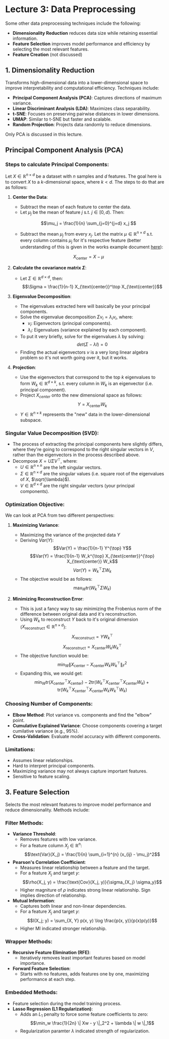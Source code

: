 # Lecture 3: Data Preprocessing

Some other data preprocessing techniques include the following:

- **Dimensionality Reduction** reduces data size while retaining essential information.
- **Feature Selection** improves model performance and efficiency by selecting the most relevant features.
- **Feature Creation** (not discussed)

## **1. Dimensionality Reduction**
Transforms high-dimensional data into a lower-dimensional space to improve interpretability and computational efficiency. Techniques include:
- **Principal Component Analysis (PCA)**: Captures directions of maximum variance.
- **Linear Discriminant Analysis (LDA)**: Maximizes class separability.
- **t-SNE**: Focuses on preserving pairwise distances in lower dimensions.
- **UMAP**: Similar to t-SNE but faster and scalable.
- **Random Projection**: Projects data randomly to reduce dimensions.

Only PCA is discussed in this lecture.

## **Principal Component Analysis (PCA)**

### Steps to calculate Principal Components:

Let $X \in \mathbb{R}^{n \times d}$ be a dataset with $n$ samples and $d$ features. The goal here is to convert $X$ to a $k$-dimensional space, where $k < d$. The steps to do that are as follows:

1. **Center the Data**:
   - Subtract the mean of each feature to center the data.
   - Let $\mu_j$ be the mean of feature $j$ s.t. $j \in [0, d)$. Then:

    $$\mu_j = \frac{1}{n} \sum_{j=0}^{j=d} x_j $$

   - Subtract the mean $\mu_j$ from every $x_j$. Let the matrix $\mu \in \mathbb{R}^{n \times d}$ s.t. every column contains $\mu_j$ for it's respective feature (better understanding of this is given in the works example document [here](https://github.com/lujain-khalil/MLR570-Final/blob/main/Notes/Practice/Lecture%203.md)):

   $$X_{\text{center}} = X - \mu$$

2. **Calculate the covariance matrix $\Sigma$**:
    - Let $\Sigma \in \mathbb{R}^{d \times d}$, then:
     $$\Sigma = \frac{1}{n-1} X_{\text{center}}^\top X_{\text{center}}$$


3. **Eigenvalue Decomposition**:
   - The eigenvalues extracted here will basically be your principal components.
   - Solve the eigenvalue decomposition $\Sigma v_i = \lambda_i v_i$, where:
     - $v_i$: Eigenvectors (principal components).
     - $\lambda_i$: Eigenvalues (variance explained by each component).
    - To put it very briefly, solve for the eigenvalues $\lambda$ by solving:
    $$det(\Sigma - \lambda I) = 0$$
    - Finding the actual eigenvectors $v$ is a very long linear algebra problem so it's not worth going over it, but it works.

3. **Projection**:
   - Use the eigenvectors that correspond to the top $k$ eigenvalues to form $W_k \in \mathbb{R}^{d \times k}$, s.t. every column in $W_k$ is an eigenvector (i.e. principal component). 
   - Project $X_{center}$ onto the new dimensional space as follows:
     $$Y = X_{\text{center}} W_k$$
   - $Y \in \mathbb{R}^{n \times k}$ represents the "new" data in the lower-dimensional subspace.

### **Singular Value Decomposition (SVD)**:
   - The process of extracting the principal components here slightly differs, where they're going to correspond to the right singular vectors in $V$, rather than the eigenvectors in the process described above.
   - Decompose $X = U \Sigma V^\top$, where:
        - $U \in \mathbb{R}^{n \times n}$ are the left singular vectors.
        - $\Sigma \in \mathbb{R}^{n \times d}$ are the singular values (i.e. square root of the eigenvalues of $X$, $\sqrt{\lambda}$).
        - $V \in \mathbb{R}^{d \times d}$ are the right singular vectors (your principal components).

### **Optimization Objective**:
We can look at PCA from two different perspectives:

1. **Maximizing Variance**:
    - Maximizing the variance of the projected data $Y$
    - Deriving $Var(Y)$:
    $$Var(Y) = \frac{1}{n-1} Y^{\top} Y$$
    $$Var(Y) = \frac{1}{n-1} W_k^{\top} X_{\text{center}}^{\top} X_{\text{center}} W_k$$
    $$Var(Y) = W_k^{\top} \Sigma W_k$$
    - The objective would be as follows:
    $$\max_W \text{tr}(W_k^\top \Sigma W_k)$$

2. **Minimizing Reconstruction Error**:
    - This is just a fancy way to say minimizing the Frobenius norm of the difference between original data and it's reconstruction.
    - Using $W_k$ to reconstruct $Y$ back to it's original dimension ($X_{\text{reconstruct}} \in \mathbb{R}^{n \times d}$):
    $$X_{\text{reconstruct}} = Y W_k^{\top}$$
    $$X_{\text{reconstruct}} = X_{\text{center}} W_k W_k^{\top}$$
    - The objective function would be:
    $$\min_W \| X_{\text{center}} - X_{\text{center}} W_k W_k^\top \|_F^2$$
    - Expanding this, we would get:
    $$\min_W \text{tr}(X_{\text{center}}^{\top} X_{\text{center}}) - 2 \text{tr}(W_k^{\top} X_{\text{center}}^{\top} X_{\text{center}} W_k) + \text{tr}(W_k^{\top} X_{\text{center}}^{\top} X_{\text{center}} W_k W_k^{\top} W_k)$$

### **Choosing Number of Components**:
- **Elbow Method**: Plot variance vs. components and find the "elbow" point.
- **Cumulative Explained Variance**: Choose components covering a target cumilative variance (e.g., 95%).
- **Cross-Validation**: Evaluate model accuracy with different components.

### **Limitations**:
- Assumes linear relationships.
- Hard to interpret principal components.
- Maximizing variance may not always capture important features.
- Sensitive to feature scaling.

## **3. Feature Selection**
Selects the most relevant features to improve model performance and reduce dimensionality. Methods include:

### **Filter Methods**:
- **Variance Threshold**:
    - Removes features with low variance.
    - For a feature column $X_j \in \mathbb{R}^{n}$:
     $$\text{Var}(X_j) = \frac{1}{n} \sum_{i=1}^{n} (x_{ij} - \mu_j)^2$$
- **Pearson's Correlation Coefficient**:
    - Measures linear relationship between a feature and the target.
    - For a feature $X_j$ and target $y$:
    $$\rho(X_j, y) = \frac{\text{Cov}(X_j, y)}{\sigma_{X_j} \sigma_y}$$
    - Higher magniture of $\rho$ indicates strong linear relationship. Sign implies direction of relationship.
- **Mutual Information**:
    - Captures both linear and non-linear dependencies.
    - For a feature $X_j$ and target $y$:
    $$I(X_j; y) = \sum_{X, Y} p(x, y) \log \frac{p(x, y)}{p(x)p(y)}$$
    - Higher MI indicated stronger relationship.

### **Wrapper Methods**:
- **Recursive Feature Elimination (RFE)**:
   - Iteratively removes least important features based on model importance.
- **Forward Feature Selection**:
   - Starts with no features, adds features one by one, maximizing performance at each step.

### **Embedded Methods**:
- Feature selection during the model training process.
- **Lasso Regression (L1 Regularization)**:
    - Adds an $L_1$ penalty to force some feature coefficients to zero:
    $$\min_w \frac{1}{2n} \| Xw - y \|_2^2 + \lambda \| w \|_1$$
    - Regularization paramter $\lambda$ indicated strength of regularization.